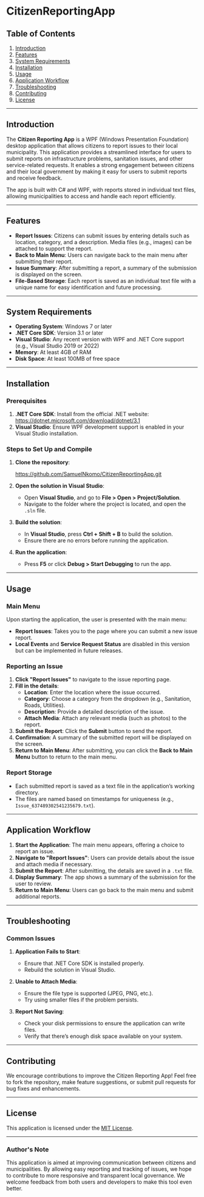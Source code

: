 # CitizenReportingApp

## Table of Contents
1. [Introduction](#introduction)
2. [Features](#features)
3. [System Requirements](#system-requirements)
4. [Installation](#installation)
5. [Usage](#usage)
6. [Application Workflow](#application-workflow)
7. [Troubleshooting](#troubleshooting)
8. [Contributing](#contributing)
9. [License](#license)

---

## Introduction

The **Citizen Reporting App** is a WPF (Windows Presentation Foundation) desktop application that allows citizens to report issues to their local municipality. This application provides a streamlined interface for users to submit reports on infrastructure problems, sanitation issues, and other service-related requests. It enables a strong engagement between citizens and their local government by making it easy for users to submit reports and receive feedback.

The app is built with C# and WPF, with reports stored in individual text files, allowing municipalities to access and handle each report efficiently.

---

## Features

- **Report Issues**: Citizens can submit issues by entering details such as location, category, and a description. Media files (e.g., images) can be attached to support the report.
- **Back to Main Menu**: Users can navigate back to the main menu after submitting their report.
- **Issue Summary**: After submitting a report, a summary of the submission is displayed on the screen.
- **File-Based Storage**: Each report is saved as an individual text file with a unique name for easy identification and future processing.

---

## System Requirements

- **Operating System**: Windows 7 or later
- **.NET Core SDK**: Version 3.1 or later
- **Visual Studio**: Any recent version with WPF and .NET Core support (e.g., Visual Studio 2019 or 2022)
- **Memory**: At least 4GB of RAM
- **Disk Space**: At least 100MB of free space

---

## Installation

### Prerequisites
1. **.NET Core SDK**: Install from the official .NET website: https://dotnet.microsoft.com/download/dotnet/3.1
2. **Visual Studio**: Ensure WPF development support is enabled in your Visual Studio installation.

### Steps to Set Up and Compile
1. **Clone the repository**:

   https://github.com/SamuelNkomo/CitizenReportingApp.git
   
3. **Open the solution in Visual Studio**:
   - Open **Visual Studio**, and go to **File > Open > Project/Solution**.
   - Navigate to the folder where the project is located, and open the `.sln` file.

4. **Build the solution**:
   - In **Visual Studio**, press **Ctrl + Shift + B** to build the solution.
   - Ensure there are no errors before running the application.

5. **Run the application**:
   - Press **F5** or click **Debug > Start Debugging** to run the app.

---

## Usage

### Main Menu
Upon starting the application, the user is presented with the main menu:
- **Report Issues**: Takes you to the page where you can submit a new issue report.
- **Local Events** and **Service Request Status** are disabled in this version but can be implemented in future releases.

### Reporting an Issue
1. **Click "Report Issues"** to navigate to the issue reporting page.
2. **Fill in the details**:
   - **Location**: Enter the location where the issue occurred.
   - **Category**: Choose a category from the dropdown (e.g., Sanitation, Roads, Utilities).
   - **Description**: Provide a detailed description of the issue.
   - **Attach Media**: Attach any relevant media (such as photos) to the report.
3. **Submit the Report**: Click the **Submit** button to send the report.
4. **Confirmation**: A summary of the submitted report will be displayed on the screen.
5. **Return to Main Menu**: After submitting, you can click the **Back to Main Menu** button to return to the main menu.

### Report Storage
- Each submitted report is saved as a text file in the application’s working directory.
- The files are named based on timestamps for uniqueness (e.g., `Issue_637489302541235679.txt`).

---

## Application Workflow

1. **Start the Application**: The main menu appears, offering a choice to report an issue.
2. **Navigate to "Report Issues"**: Users can provide details about the issue and attach media if necessary.
3. **Submit the Report**: After submitting, the details are saved in a `.txt` file.
4. **Display Summary**: The app shows a summary of the submission for the user to review.
5. **Return to Main Menu**: Users can go back to the main menu and submit additional reports.

---

## Troubleshooting

### Common Issues
1. **Application Fails to Start**:
   - Ensure that .NET Core SDK is installed properly.
   - Rebuild the solution in Visual Studio.

2. **Unable to Attach Media**:
   - Ensure the file type is supported (JPEG, PNG, etc.).
   - Try using smaller files if the problem persists.

3. **Report Not Saving**:
   - Check your disk permissions to ensure the application can write files.
   - Verify that there’s enough disk space available on your system.

---

## Contributing

We encourage contributions to improve the Citizen Reporting App! Feel free to fork the repository, make feature suggestions, or submit pull requests for bug fixes and enhancements.

---

## License

This application is licensed under the [MIT License](https://opensource.org/licenses/MIT).

---

### Author's Note
This application is aimed at improving communication between citizens and municipalities. By allowing easy reporting and tracking of issues, we hope to contribute to more responsive and transparent local governance. We welcome feedback from both users and developers to make this tool even better.
